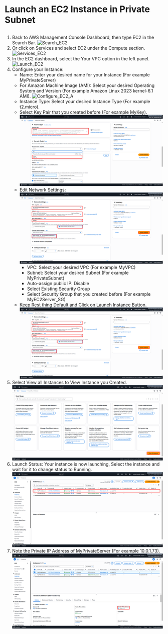 # Launch an EC2 Instance in Private Subnet
##
1. Back to AWS Management Console Dashboard, then type EC2 in the Search Bar. ![Search_EC2](Images/Search_EC2.png)
2. Or click on Services and select EC2 under the Compute section. ![Services_EC2](Images/Services_EC2.png)
3. In the EC2 dashboard, select the Your VPC option in the left panel. ![Launch_EC2](Images/Launch_EC2.png)
4. Configure your Instance:
   - Name: Enter your desired name for your Instance (For example MyPrivateServer)
   - For Amazon Machine Image (AMI): Select your desired Operating System and Version (For example Amazon Linux 2023 kernel-6.1 AMI). ![Configure_EC2_A](Images/Configure_EC2_A.png)
   - Instance Type: Select your desired Instance Type (For example t2.micro).
   - Select Key Pair that you created before (For example MyKey). ![Configure_EC2_B](Images/Configure_EC2_Private_A.png)
   - Edit Network Settings: ![Configure_EC2_C](Images/Configure_EC2_Private_B.png)
     + VPC: Select your desired VPC (For example MyVPC)
     + Subnet: Select your desired Subnet (For example MyPrivateSubnet)
     + Auto-assign public IP: Disable
     + Select Existing Security Group
     + Select Security Group that you created before (For example MyEC2Server_SG)
   - Keep Rest thing Default and Click on Launch Instance Button. ![Launched_Instance](Images/Launched_EC2_Private.png)
5. Select View all Instances to View Instance you Created. ![View_Launched_Instance](Images/View_Launched_EC2_Private.png)
6. Launch Status: Your instance is now launching, Select the instance and wait for it to change status to Running. ![Running_EC2](Images/Running_EC2_Private.png)
7. Note the Private IP Address of MyPrivateServer (For example 10.0.1.73). ![Note_Private_IP](Images/Note_Private_IP.png)

